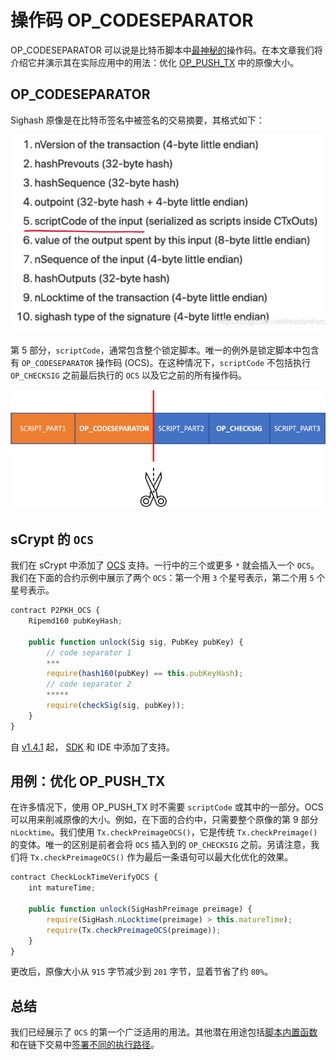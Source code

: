 # 操作码 OP_CODESEPARATOR

OP_CODESEPARATOR 可以说是比特币脚本中[最神秘的](https://bitcoin.stackexchange.com/questions/34013/what-is-op-codeseparator-used-for)操作码。在本文章我们将介绍它并演示其在实际应用中的用法：优化 [OP_PUSH_TX](https://xiaohuiliu.medium.com/op-push-tx-3d3d279174c1) 中的原像大小。

## OP_CODESEPARATOR

Sighash 原像是在比特币签名中被签名的交易摘要，其​​格式如下：

![Sighash 原像](./preimage.png)


第 5 部分，`scriptCode`，通常包含整个锁定脚本。唯一的例外是锁定脚本中包含有 `OP_CODESEPARATOR` 操作码 (OCS)。在这种情况下，`scriptCode` 不包括执行 `OP_CHECKSIG` 之前最后执行的 `OCS` 以及它之前的所有操作码。

![OP_CODESEPARATOR](./OP_CODESEPARATOR.png)

## sCrypt 的 `OCS`

我们在 sCrypt 中添加了 [OCS](https://scryptdoc.readthedocs.io/en/latest/syntax.html#code-separator) 支持。一行中的三个或更多 `*` 就会插入一个 `OCS`。我们在下面的合约示例中展示了两个 `OCS`：第一个用 `3` 个星号表示，第二个用 `5` 个星号表示。

```javascript
contract P2PKH_OCS {
    Ripemd160 pubKeyHash;

    public function unlock(Sig sig, PubKey pubKey) {
        // code separator 1
        ***
        require(hash160(pubKey) == this.pubKeyHash);
        // code separator 2
        *****
        require(checkSig(sig, pubKey));
    }
}
```

自 [v1.4.1](https://marketplace.visualstudio.com/items/bsv-scrypt.sCrypt/changelog) 起， [SDK](https://github.com/sCrypt-Inc/scryptlib/blob/master/docs/preimage_under_codeseparator_zh_CN.md) 和 IDE 中添加了支持。

## 用例：优化 OP_PUSH_TX

在许多情况下，使用 OP_PUSH_TX 时不需要 `scriptCode` 或其中的一部分。OCS 可以用来削减原像的大小。例如，在下面的合约中，只需要整个原像的第 9 部分 `nLocktime`。我们使用 `Tx.checkPreimageOCS()`，它是传统 `Tx.checkPreimage()` 的变体。唯一的区别是前者会将 `OCS` 插入到的 `OP_CHECKSIG` 之前。另请注意，我们将 `Tx.checkPreimageOCS()` 作为最后一条语句可以最大化优化的效果。

```javascript
contract CheckLockTimeVerifyOCS {
    int matureTime;

    public function unlock(SigHashPreimage preimage) {
        require(SigHash.nLocktime(preimage) > this.matureTime);
        require(Tx.checkPreimageOCS(preimage));
    }
}
```

更改后，原像大小从 `915` 字节减少到 `201` 字节，显着节省了约 `80%`。

## 总结

我们已经展示了 `OCS` 的第一个广泛适用的用法。其他潜在用途包括[脚本内置函数](https://patents.google.com/patent/WO2020240299A1)和在链下交易中[签署不同的执行路径](https://github.com/coins/bitcoin-scripts/blob/master/op-codeseparator.md)。
